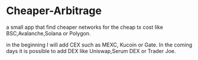 # Cheaper-Arbitrage
a small app that find cheaper networks for the cheap tx cost like BSC,Avalanche,Solana or Polygon.


in the beginning I will add CEX such as MEXC, Kucoin or Gate. In the coming days it is possible to add DEX like Uniswap,Serum DEX or Trader Joe.
